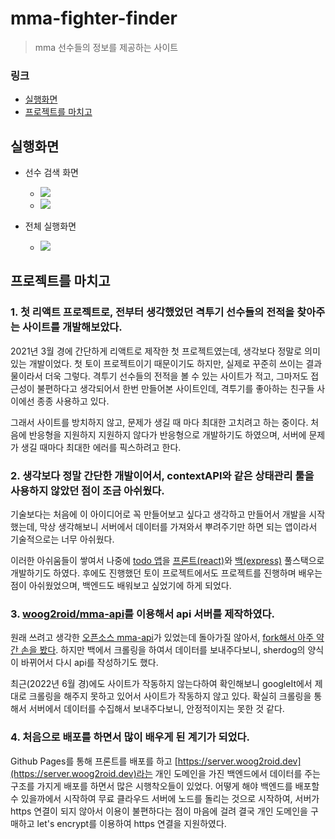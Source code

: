 # mma-fighter-finder
> mma 선수들의 정보를 제공하는 사이트

### 링크
- [실행화면](#실행화면)
- [프로젝트를 마치고](#프로젝트를-마치고)

## 실행화면
- 선수 검색 화면  
	- ![](https://user-images.githubusercontent.com/54667577/110948555-d6f16c80-8384-11eb-9e2c-75afc74554db.png)
	- ![](https://user-images.githubusercontent.com/54667577/110948546-d527a900-8384-11eb-8fda-ae3ea57ceba5.png)

- 전체 실행화면 
	- ![](https://user-images.githubusercontent.com/54667577/110946940-dce64e00-8382-11eb-9960-b6a30bf2f1fd.gif)


## 프로젝트를 마치고
### 1. 첫 리액트 프로젝트로, 전부터 생각했었던 격투기 선수들의 전적을 찾아주는 사이트를 개발해보았다.
2021년 3월 경에 간단하게 리액트로 제작한 첫 프로젝트였는데, 생각보다 정말로 의미 있는 개발이었다. 첫 토이 프로젝트이기 때문이기도 하지만, 실제로 꾸준히 쓰이는 결과물이라서 더욱 그렇다. 격투기 선수들의 전적을 볼 수 있는 사이트가 적고, 그마저도 접근성이 불편하다고 생각되어서 한번 만들어본 사이트인데, 격투기를 좋아하는 친구들 사이에선 종종 사용하고 있다.

그래서 사이트를 방치하지 않고, 문제가 생길 때 마다 최대한 고치려고 하는 중이다. 처음에 반응형을 지원하지 지원하지 않다가 반응형으로 개발하기도 하였으며, 서버에 문제가 생길 때마다 최대한 에러를 픽스하려고 한다.

### 2. 생각보다 정말 간단한 개발이어서, contextAPI와 같은 상태관리 툴을 사용하지 않았던 점이 조금 아쉬웠다.
기술보다는 처음에 이 아이디어로 꼭 만들어보고 싶다고 생각하고 만들어서 개발을 시작했는데, 막상 생각해보니 서버에서 데이터를 가져와서 뿌려주기만 하면 되는 앱이라서 기술적으로는 너무 아쉬웠다.

이러한 아쉬움들이 쌓여서 나중에 [todo 앱](https://todo.woog2roid.dev)을 [프론트(react)](https://github.com/woog2roid/todo-frontend)와 [백(express)](https://github.com/woog2roid/todo-backend) 풀스택으로 개발하기도 하였다. 후에도 진행했던 토이 프로젝트에서도 프로젝트를 진행하며 배우는 점이 아쉬웠었으며, 백엔드도 배워보고 싶었기에 하게 되었다. 

### 3. [woog2roid/mma-api](https://github.com/woog2roid/mma-api)를 이용해서 api 서버를 제작하였다.
원래 쓰려고 생각한 [오픈소스 mma-api](https://github.com/valish/mma-api)가 있었는데 돌아가질 않아서, [fork해서 아주 약간 손을 봤다](https://github.com/woog2roid/mma-api-deprecated). 하지만 백에서 크롤링을 하여서 데이터를 보내주다보니, sherdog의 양식이 바뀌어서 다시 api를 작성하기도 했다.

최근(2022년 6월 경)에도 사이트가 작동하지 않는다하여 확인해보니 googleIt에서 제대로 크롤링을 해주지 못하고 있어서 사이트가 작동하지 않고 있다. 확실히 크롤링을 통해서 서버에서 데이터를 수집해서 보내주다보니, 안정적이지는 못한 것 같다.

### 4. 처음으로 배포를 하면서 많이 배우게 된 계기가 되었다.
Github Pages를 통해 프론트를 배포를 하고 [https://server.woog2roid.dev](https://server.woog2roid.dev)라는 개인 도메인을 가진 백엔드에서 데이터를 주는 구조를 가지게 배포를 하면서 많은 시행착오들이 있었다. 어떻게 해야 백엔드를 배포할 수 있을까에서 시작하여 무료 클라우드 서버에 노드를 돌리는 것으로 시작하여, 서버가 https 연결이 되지 않아서 이용이 불편하다는 점이 마음에 걸려 결국 개인 도메인을 구매하고 let's encrypt를 이용하여 https 연결을 지원하였다.